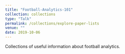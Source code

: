 ```yaml
---
title: "Football-Analytics-101"
collection: collections
type: "Talk"
permalink: /collections/explore-paper-lists
venue: ""
date: 2019-10-06
---
```


Collections of useful information about football analytics.
